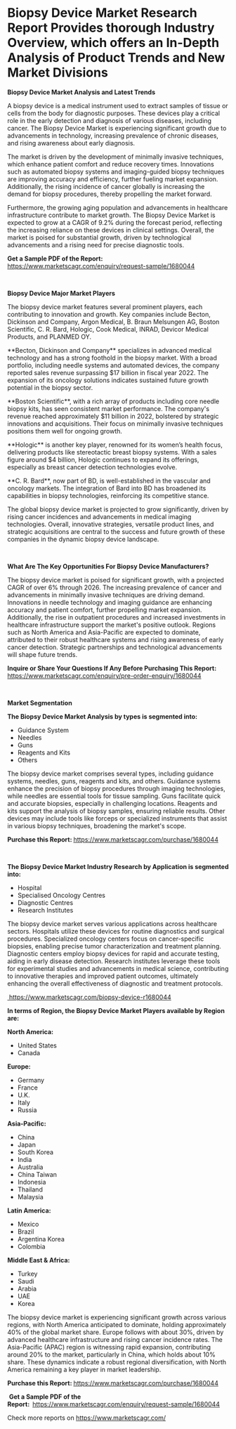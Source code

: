 <p><h1>Biopsy Device Market Research Report Provides thorough Industry Overview, which offers an In-Depth Analysis of Product Trends and New Market Divisions</h1></p><p><strong>Biopsy Device Market Analysis and Latest Trends</strong></p>
<p><p>A biopsy device is a medical instrument used to extract samples of tissue or cells from the body for diagnostic purposes. These devices play a critical role in the early detection and diagnosis of various diseases, including cancer. The Biopsy Device Market is experiencing significant growth due to advancements in technology, increasing prevalence of chronic diseases, and rising awareness about early diagnosis.</p><p>The market is driven by the development of minimally invasive techniques, which enhance patient comfort and reduce recovery times. Innovations such as automated biopsy systems and imaging-guided biopsy techniques are improving accuracy and efficiency, further fueling market expansion. Additionally, the rising incidence of cancer globally is increasing the demand for biopsy procedures, thereby propelling the market forward.</p><p>Furthermore, the growing aging population and advancements in healthcare infrastructure contribute to market growth. The Biopsy Device Market is expected to grow at a CAGR of 9.2% during the forecast period, reflecting the increasing reliance on these devices in clinical settings. Overall, the market is poised for substantial growth, driven by technological advancements and a rising need for precise diagnostic tools.</p></p>
<p><strong>Get a Sample PDF of the Report:&nbsp;</strong> <a href="https://www.marketscagr.com/enquiry/request-sample/1680044?utm_campaign=2462&utm_medium=2&utm_source=Github&utm_content=ia&utm_term=04032025&utm_id=biopsy-device">https://www.marketscagr.com/enquiry/request-sample/1680044</a></p>
<p>&nbsp;</p>
<p><strong>Biopsy Device Major Market Players</strong></p>
<p><p>The biopsy device market features several prominent players, each contributing to innovation and growth. Key companies include Becton, Dickinson and Company, Argon Medical, B. Braun Melsungen AG, Boston Scientific, C. R. Bard, Hologic, Cook Medical, INRAD, Devicor Medical Products, and PLANMED OY.</p><p>**Becton, Dickinson and Company** specializes in advanced medical technology and has a strong foothold in the biopsy market. With a broad portfolio, including needle systems and automated devices, the company reported sales revenue surpassing $17 billion in fiscal year 2022. The expansion of its oncology solutions indicates sustained future growth potential in the biopsy sector.</p><p>**Boston Scientific**, with a rich array of products including core needle biopsy kits, has seen consistent market performance. The company's revenue reached approximately $11 billion in 2022, bolstered by strategic innovations and acquisitions. Their focus on minimally invasive techniques positions them well for ongoing growth.</p><p>**Hologic** is another key player, renowned for its women’s health focus, delivering products like stereotactic breast biopsy systems. With a sales figure around $4 billion, Hologic continues to expand its offerings, especially as breast cancer detection technologies evolve.</p><p>**C. R. Bard**, now part of BD, is well-established in the vascular and oncology markets. The integration of Bard into BD has broadened its capabilities in biopsy technologies, reinforcing its competitive stance.</p><p>The global biopsy device market is projected to grow significantly, driven by rising cancer incidences and advancements in medical imaging technologies. Overall, innovative strategies, versatile product lines, and strategic acquisitions are central to the success and future growth of these companies in the dynamic biopsy device landscape.</p></p>
<p>&nbsp;</p>
<p><strong>What Are The Key Opportunities For Biopsy Device Manufacturers?</strong></p>
<p><p>The biopsy device market is poised for significant growth, with a projected CAGR of over 6% through 2026. The increasing prevalence of cancer and advancements in minimally invasive techniques are driving demand. Innovations in needle technology and imaging guidance are enhancing accuracy and patient comfort, further propelling market expansion. Additionally, the rise in outpatient procedures and increased investments in healthcare infrastructure support the market's positive outlook. Regions such as North America and Asia-Pacific are expected to dominate, attributed to their robust healthcare systems and rising awareness of early cancer detection. Strategic partnerships and technological advancements will shape future trends.</p></p>
<p><strong>Inquire or Share Your Questions If Any Before Purchasing This Report:</strong> <a href="https://www.marketscagr.com/enquiry/pre-order-enquiry/1680044?utm_campaign=2462&utm_medium=2&utm_source=Github&utm_content=ia&utm_term=04032025&utm_id=biopsy-device">https://www.marketscagr.com/enquiry/pre-order-enquiry/1680044</a></p>
<p>&nbsp;</p>
<p><strong>Market Segmentation</strong></p>
<p><strong>The Biopsy Device Market Analysis by types is segmented into:</strong></p>
<p><ul><li>Guidance System</li><li>Needles</li><li>Guns</li><li>Reagents and Kits</li><li>Others</li></ul></p>
<p><p>The biopsy device market comprises several types, including guidance systems, needles, guns, reagents and kits, and others. Guidance systems enhance the precision of biopsy procedures through imaging technologies, while needles are essential tools for tissue sampling. Guns facilitate quick and accurate biopsies, especially in challenging locations. Reagents and kits support the analysis of biopsy samples, ensuring reliable results. Other devices may include tools like forceps or specialized instruments that assist in various biopsy techniques, broadening the market's scope.</p></p>
<p><strong>Purchase this Report:&nbsp;</strong><a href="https://www.marketscagr.com/purchase/1680044?utm_campaign=2462&utm_medium=2&utm_source=Github&utm_content=ia&utm_term=04032025&utm_id=biopsy-device">https://www.marketscagr.com/purchase/1680044</a></p>
<p>&nbsp;</p>
<p><strong>The Biopsy Device Market Industry Research by Application is segmented into:</strong></p>
<p><ul><li>Hospital</li><li>Specialised Oncology Centres</li><li>Diagnostic Centres</li><li>Research Institutes</li></ul></p>
<p><p>The biopsy device market serves various applications across healthcare sectors. Hospitals utilize these devices for routine diagnostics and surgical procedures. Specialized oncology centers focus on cancer-specific biopsies, enabling precise tumor characterization and treatment planning. Diagnostic centers employ biopsy devices for rapid and accurate testing, aiding in early disease detection. Research institutes leverage these tools for experimental studies and advancements in medical science, contributing to innovative therapies and improved patient outcomes, ultimately enhancing the overall effectiveness of diagnostic and treatment protocols.</p></p>
<p><a href="https://www.marketscagr.com/biopsy-device-r1680044?utm_campaign=2462&utm_medium=2&utm_source=Github&utm_content=ia&utm_term=04032025&utm_id=biopsy-device">&nbsp;https://www.marketscagr.com/biopsy-device-r1680044</a></p>
<p><strong>In terms of Region, the Biopsy Device Market Players available by Region are:</strong></p>
<p>
    <p> <strong> North America: </strong>
        <ul>
            <li>United States</li>
            <li>Canada</li>
        </ul>
        </p> 
    <p> <strong> Europe: </strong>
        <ul>
            <li>Germany</li>
            <li>France</li>
            <li>U.K.</li>
            <li>Italy</li>
            <li>Russia</li>
        </ul>
        </p> 
    <p> <strong> Asia-Pacific: </strong>
        <ul>
            <li>China</li>
            <li>Japan</li>
            <li>South Korea</li>
            <li>India</li>
            <li>Australia</li>
            <li>China Taiwan</li>
            <li>Indonesia</li>
            <li>Thailand</li>
            <li>Malaysia</li>
        </ul>
        </p> 
    <p> <strong> Latin America: </strong>
        <ul>
            <li>Mexico</li>
            <li>Brazil</li>
            <li>Argentina Korea</li>
            <li>Colombia</li>
        </ul>
        </p> 
    <p> <strong> Middle East & Africa: </strong>
        <ul>
            <li>Turkey</li>
            <li>Saudi</li>
            <li>Arabia</li>
            <li>UAE</li>
            <li>Korea</li>
        </ul>
    </p>
    </p>
<p><p>The biopsy device market is experiencing significant growth across various regions, with North America anticipated to dominate, holding approximately 40% of the global market share. Europe follows with about 30%, driven by advanced healthcare infrastructure and rising cancer incidence rates. The Asia-Pacific (APAC) region is witnessing rapid expansion, contributing around 20% to the market, particularly in China, which holds about 10% share. These dynamics indicate a robust regional diversification, with North America remaining a key player in market leadership.</p></p>
<p><strong>Purchase this Report: </strong><a href="https://www.marketscagr.com/purchase/1680044?utm_campaign=2462&utm_medium=2&utm_source=Github&utm_content=ia&utm_term=04032025&utm_id=biopsy-device">https://www.marketscagr.com/purchase/1680044</a></p>
<p>&nbsp;<strong>Get a Sample PDF of the Report:&nbsp;&nbsp;</strong><a href="https://www.marketscagr.com/enquiry/request-sample/1680044?utm_campaign=2462&utm_medium=2&utm_source=Github&utm_content=ia&utm_term=04032025&utm_id=biopsy-device">https://www.marketscagr.com/enquiry/request-sample/1680044</a></p>
<p><strong></strong></p>
<p>Check more reports on <a href="https://www.marketscagr.com/?utm_campaign=2462&utm_medium=2&utm_source=Github&utm_content=ia&utm_term=04032025&utm_id=biopsy-device">https://www.marketscagr.com/</a></p>